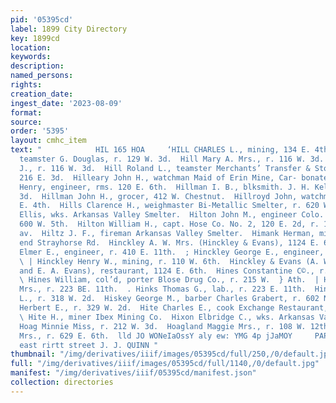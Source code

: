 ```yaml
---
pid: '05395cd'
label: 1899 City Directory
key: 1899cd
location: 
keywords: 
description: 
named_persons: 
rights: 
creation_date: 
ingest_date: '2023-08-09'
format: 
source: 
order: '5395'
layout: cmhc_item
text: "            HIL 165 HOA     ‘HILL CHARLES L., mining, 134 E. 4th.  Hill Joseph,
  teamster G. Douglas, r. 129 W. 3d.  Hill Mary A. Mrs., r. 116 W. 3d.  Hill Robert
  J., r. 116 W. 3d.  Hill Roland L., teamster Merchants’ Transfer & Storage Co., r.
  216 E. 3d.  Hilleary John H., watchman Maid of Erin Mine, Car- bonate Hill.  Hilliard
  Henry, engineer, rms. 120 E. 6th.  Hillman I. B., blksmith. J. H. Kelley, 201 W.
  3d.  Hillman John H., grocer, 412 W. Chestnut.  Hillroyd John, watchman, bds. 113
  E. 4th.  Hills Clarence H., weighmaster Bi-Metallic Smelter, r. 620 W. 3d.  Hillstein
  Ellis, wks. Arkansas Valley Smelter.  Hilton John M., engineer Colo. Mid. Ry., r.
  600 W. 5th.  Hilton William H., capt. Hose Co. No. 2, 120 E. 2d, r. 100 S. Toledo
  av.  Hiltz J. F., fireman Arkansas Valley Smelter.  Himank Herman, miner, r. E.
  end Strayhorse Rd.  Hinckley A. W. Mrs. (Hinckley & Evans), 1124 E. 6th.  Hinckley
  Elmer E., engineer, r. 410 E. 11th.  ; Hinckley George E., engineer, r. 110 W. 6th.
  \ | Hinckley Henry W., mining, r. 110 W. 6th.  Hinckley & Evans (A. W. Hinckley
  and E. A. Evans), restaurant, 1124 E. 6th.  Hines Constantine C©., r. 221 W. 2d.
  \ Hines William, col’d, porter Blose Drug Co., r. 215 W.  } Ath.  | Hinks Martha
  Mrs., r. 223 BE. 11th.  . Hinks Thomas G., lab., r. 223 E. 11th.  Hinton Joseph
  L., r. 318 W. 2d.  Hiskey George M., barber Charles Grabert, r. 602 N.  Pine. Hitchcock
  Herbert E., r. 329 W. 2d.  Hite Charles E., cook Exchange Restaurant, r. 138 Plum.
  \ Hite H., miner Ibex Mining Co.  Hixon Elbridge C., wks. Arkansas Valley Smelter.
  Hoag Minnie Miss, r. 212 W. 3d.  Hoagland Maggie Mrs., r. 108 W. 12th.  Hoar Mary
  Mrs., r. 629 E. 6th.  lld JO WONeIaOssY aly ew: YMG 4p jJaMOY     PAPER HANGING,
  east rirtt street J. J. QUINN "
thumbnail: "/img/derivatives/iiif/images/05395cd/full/250,/0/default.jpg"
full: "/img/derivatives/iiif/images/05395cd/full/1140,/0/default.jpg"
manifest: "/img/derivatives/iiif/05395cd/manifest.json"
collection: directories
---
```

